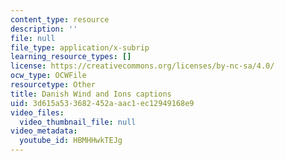 ```yaml
---
content_type: resource
description: ''
file: null
file_type: application/x-subrip
learning_resource_types: []
license: https://creativecommons.org/licenses/by-nc-sa/4.0/
ocw_type: OCWFile
resourcetype: Other
title: Danish Wind and Ions captions
uid: 3d615a53-3682-452a-aac1-ec12949168e9
video_files:
  video_thumbnail_file: null
video_metadata:
  youtube_id: HBMHHwkTEJg
---
```

